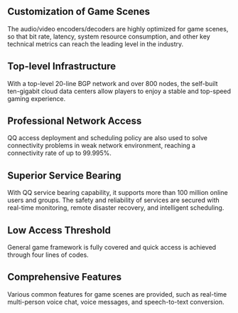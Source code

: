 ## Customization of Game Scenes
The audio/video encoders/decoders are highly optimized for game scenes, so that bit rate, latency, system resource consumption, and other key technical metrics can reach the leading level in the industry.

## Top-level Infrastructure
With a top-level 20-line BGP network and over 800 nodes, the self-built ten-gigabit cloud data centers allow players to enjoy a stable and top-speed gaming experience.

## Professional Network Access
QQ access deployment and scheduling policy are also used to solve connectivity problems in weak network environment, reaching a connectivity rate of up to 99.995%.

## Superior Service Bearing
With QQ service bearing capability, it supports more than 100 million online users and groups. The safety and reliability of services are secured with real-time monitoring, remote disaster recovery, and intelligent scheduling.

## Low Access Threshold
General game framework is fully covered and quick access is achieved through four lines of codes.

## Comprehensive Features
Various common features for game scenes are provided, such as real-time multi-person voice chat, voice messages, and speech-to-text conversion.
